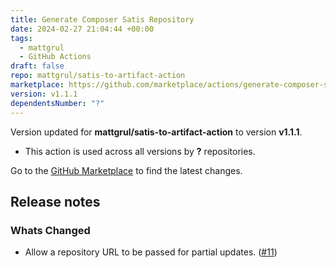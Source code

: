 ```yaml
---
title: Generate Composer Satis Repository
date: 2024-02-27 21:04:44 +00:00
tags:
  - mattgrul
  - GitHub Actions
draft: false
repo: mattgrul/satis-to-artifact-action
marketplace: https://github.com/marketplace/actions/generate-composer-satis-repository
version: v1.1.1
dependentsNumber: "?"
---
```



Version updated for **mattgrul/satis-to-artifact-action** to version **v1.1.1**.
- This action is used across all versions by **?** repositories.

Go to the [GitHub Marketplace](https://github.com/marketplace/actions/generate-composer-satis-repository) to find the latest changes.

## Release notes

### Whats Changed

- Allow a repository URL to be passed for partial updates. ([#11](https://github.com/mattgrul/satis-to-artifact-action/pull/11))
